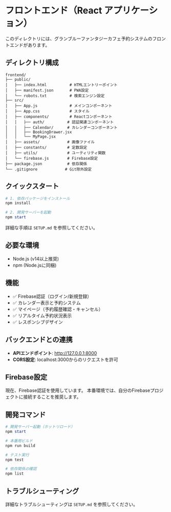 # フロントエンド（React アプリケーション）

このディレクトリには、グランブルーファンタジーカフェ予約システムのフロントエンドがあります。

## ディレクトリ構成

```
frontend/
├── public/
│   ├── index.html          # HTMLエントリーポイント
│   ├── manifest.json       # PWA設定
│   └── robots.txt          # 検索エンジン設定
├── src/
│   ├── App.js              # メインコンポーネント
│   ├── App.css             # スタイル
│   ├── components/         # Reactコンポーネント
│   │   ├── auth/          # 認証関連コンポーネント
│   │   ├── Calendar/      # カレンダーコンポーネント
│   │   ├── BookingDrawer.jsx
│   │   └── MyPage.jsx
│   ├── assets/            # 画像ファイル
│   ├── constants/         # 定数設定
│   ├── utils/             # ユーティリティ関数
│   └── firebase.js        # Firebase設定
├── package.json           # 依存関係
└── .gitignore            # Git除外設定
```

## クイックスタート

```powershell
# 1. 依存パッケージをインストール
npm install

# 2. 開発サーバーを起動
npm start
```

詳細な手順は `SETUP.md` を参照してください。

## 必要な環境

- Node.js (v14以上推奨)
- npm (Node.jsに同梱)

## 機能

- ✅ Firebase認証（ログイン/新規登録）
- ✅ カレンダー表示と予約システム
- ✅ マイページ（予約履歴確認・キャンセル）
- ✅ リアルタイム予約状況表示
- ✅ レスポンシブデザイン

## バックエンドとの連携

- **APIエンドポイント**: http://127.0.0.1:8000
- **CORS設定**: localhost:3000からのリクエストを許可

## Firebase設定

現在、Firebase認証を使用しています。
本番環境では、自分のFirebaseプロジェクトに接続することを推奨します。

## 開発コマンド

```powershell
# 開発サーバー起動（ホットリロード）
npm start

# 本番用ビルド
npm run build

# テスト実行
npm test

# 依存関係の確認
npm list
```

## トラブルシューティング

詳細なトラブルシューティングは `SETUP.md` を参照してください。

